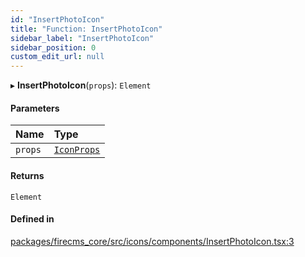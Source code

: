 ```yaml
---
id: "InsertPhotoIcon"
title: "Function: InsertPhotoIcon"
sidebar_label: "InsertPhotoIcon"
sidebar_position: 0
custom_edit_url: null
---
```


▸ **InsertPhotoIcon**(`props`): `Element`

#### Parameters

| Name | Type |
| :------ | :------ |
| `props` | [`IconProps`](../types/IconProps.md) |

#### Returns

`Element`

#### Defined in

[packages/firecms_core/src/icons/components/InsertPhotoIcon.tsx:3](https://github.com/FireCMSco/firecms/blob/d45f3739/packages/firecms_core/src/icons/components/InsertPhotoIcon.tsx#L3)

